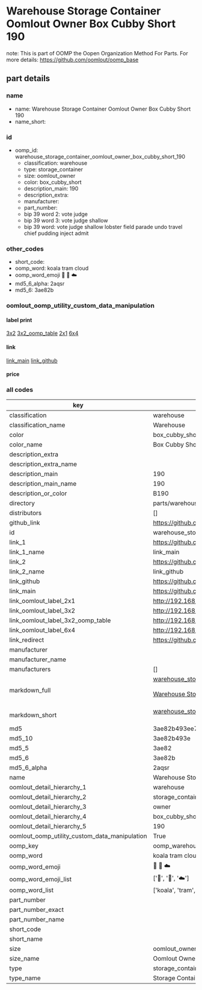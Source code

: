 # Warehouse Storage Container Oomlout Owner Box Cubby Short 190  

note: This is part of OOMP the Oopen Organization Method For Parts. For more details: https://github.com/oomlout/oomp_base

##  part details
  







### name
* name: Warehouse Storage Container Oomlout Owner Box Cubby Short 190
* name_short: 
### id
* oomp_id: warehouse_storage_container_oomlout_owner_box_cubby_short_190
  * classification: warehouse
  * type: storage_container
  * size: oomlout_owner
  * color: box_cubby_short
  * description_main: 190
  * description_extra: 
  * manufacturer: 
  * part_number: 
  * bip 39 word 2: vote judge
  * bip 39 word 3: vote judge shallow
  * bip 39 word: vote judge shallow lobster field parade undo travel chief pudding inject admit

### other_codes
* short_code: 
* oomp_word: koala tram cloud
* oomp_word_emoji :koala: :tram: :cloud:
* md5_6_alpha: 2aqsr
* md5_6: 3ae82b






### oomlout_oomp_utility_custom_data_manipulation
#### label print
[3x2](http://192.168.1.245:1112/?label=oomp%202aqsr)
[3x2_oomp_table](http://192.168.1.108:1112/?label=oomp%202aqsr)
[2x1](http://192.168.1.242:1112/?label=oomp%202aqsr)
[6x4](http://192.168.1.55:1112/?label=oomp%202aqsr)    

#### link

[link_main](https://github.com/oomlout/oomlout_oomp_version_1_messy/tree/main/parts/warehouse_storage_container_oomlout_owner_box_cubby_short_190) [link_github](https://github.com/oomlout/oomlout_oomp_version_1_messy/tree/main/parts/warehouse_storage_container_oomlout_owner_box_cubby_short_190)                             

#### price







### all codes 
| key | value |  
| --- | --- |  
| classification | warehouse |  
| classification_name | Warehouse |  
| color | box_cubby_short |  
| color_name | Box Cubby Short |  
| description_extra |  |  
| description_extra_name |  |  
| description_main | 190 |  
| description_main_name | 190 |  
| description_or_color | B190 |  
| directory | parts/warehouse_storage_container_oomlout_owner_box_cubby_short_190 |  
| distributors | [] |  
| github_link | https://github.com/oomlout/oomlout_oomp_part_src/tree/main/parts/warehouse_storage_container_oomlout_owner_box_cubby_short_190 |  
| id | warehouse_storage_container_oomlout_owner_box_cubby_short_190 |  
| link_1 | https://github.com/oomlout/oomlout_oomp_version_1_messy/tree/main/parts/warehouse_storage_container_oomlout_owner_box_cubby_short_190 |  
| link_1_name | link_main |  
| link_2 | https://github.com/oomlout/oomlout_oomp_version_1_messy/tree/main/parts/warehouse_storage_container_oomlout_owner_box_cubby_short_190 |  
| link_2_name | link_github |  
| link_github | https://github.com/oomlout/oomlout_oomp_version_1_messy/tree/main/parts/warehouse_storage_container_oomlout_owner_box_cubby_short_190 |  
| link_main | https://github.com/oomlout/oomlout_oomp_version_1_messy/tree/main/parts/warehouse_storage_container_oomlout_owner_box_cubby_short_190 |  
| link_oomlout_label_2x1 | http://192.168.1.242:1112/?label=oomp%202aqsr |  
| link_oomlout_label_3x2 | http://192.168.1.245:1112/?label=oomp%202aqsr |  
| link_oomlout_label_3x2_oomp_table | http://192.168.1.108:1112/?label=oomp%202aqsr |  
| link_oomlout_label_6x4 | http://192.168.1.55:1112/?label=oomp%202aqsr |  
| link_redirect | https://github.com/oomlout/oomlout_oomp_version_1_messy/tree/main/parts/warehouse_storage_container_oomlout_owner_box_cubby_short_190 |  
| manufacturer |  |  
| manufacturer_name |  |  
| manufacturers | [] |  
| markdown_full | [warehouse_storage_container_oomlout_owner_box_cubby_short_190](none)<br>[](none)<br>[Warehouse Storage Container Oomlout Owner Box Cubby Short 190](none)<br><br> |  
| markdown_short | [warehouse_storage_container_oomlout_owner_box_cubby_short_190](none)<br><br> |  
| md5 | 3ae82b493ee79d9e802af8338a1e2faf |  
| md5_10 | 3ae82b493e |  
| md5_5 | 3ae82 |  
| md5_6 | 3ae82b |  
| md5_6_alpha | 2aqsr |  
| name | Warehouse Storage Container Oomlout Owner Box Cubby Short 190 |  
| oomlout_detail_hierarchy_1 | warehouse |  
| oomlout_detail_hierarchy_2 | storage_container |  
| oomlout_detail_hierarchy_3 | owner |  
| oomlout_detail_hierarchy_4 | box_cubby_short |  
| oomlout_detail_hierarchy_5 | 190 |  
| oomlout_oomp_utility_custom_data_manipulation | True |  
| oomp_key | oomp_warehouse_storage_container_oomlout_owner_box_cubby_short_190 |  
| oomp_word | koala tram cloud |  
| oomp_word_emoji | :koala: :tram: :cloud: |  
| oomp_word_emoji_list | [':koala:', ':tram:', ':cloud:'] |  
| oomp_word_list | ['koala', 'tram', 'cloud'] |  
| part_number |  |  
| part_number_exact |  |  
| part_number_name |  |  
| short_code |  |  
| short_name |  |  
| size | oomlout_owner |  
| size_name | Oomlout Owner |  
| type | storage_container |  
| type_name | Storage Container |  
